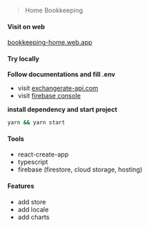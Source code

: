 > Home Bookkeeping
#### Visit on web
[bookkeeping-home.web.app](https://bookkeeping-home.web.app/)
#### Try locally
**Follow documentations and fill .env**
- visit [exchangerate-api.com](www.exchangerate-api.com)
- visit [firebase console](console.firebase.google.com)

**install dependency and start project**
```bash
yarn && yarn start
```
#### Tools
- react-create-app
- typescript
- firebase (firestore, cloud storage, hosting)

#### Features
- add store
- add locale
- add charts

